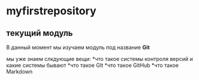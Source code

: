 # myfirstrepository
## текущий модуль
В данный момент мы изучаем модуль под название **Git**

мы уже знаем слкдующие вещи:
*что такое системы контроля версий и какие системы бывают
*что такое GIt
*что такое GitHub
*что такое Markdown
